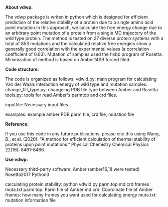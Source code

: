**About vdwp:**

The vdwp package is writen in python which is designed for efficient prediction of the relative stability of a protein due to a single amino acid point mutation.In this approach, we calculate the free energy change due to an arbitrary point mutation of a protein from a single MD trajectory of the wild type protein. The method is tested on 27 diverse protein systems with a total of 853 mutations and the calculated relative free energies show a generally good correlation with the experimental values (a correlation coefficient of 0.63).
Mutation of samples used the fixbb program of Rosetta. Minimization of method is based on Amber14SB forced filed.

**Code structure:**

The code is organized as follows:
vdwid.py: main program for calculating Van der Waals interaction energy of wild type and mutation samples.<br>
change_filt_type.py: changeing PDB file type between Amber and Rosetta.<br>
tools.py: tools for read Amber's parmtop and crd files.<br>

inputfile: Necessary input files

examples: example amber PDB parm file, crd file, mutation file

**Reference:**

If you use this code in any future publications, please cite this using Wang, B., et al. (2020). "A method for efficient calculation of thermal stability of proteins upon point mutations." Physical Chemistry Chemical Physics 22(16): 8461-8466.

**Use vdwp:**

Necessary third-party software:
Amber (amber16,18 were tested)
Rosetta2017
Python3

calculating protein stability:
python vdwid.py parm.top md.crd frames muta.txt
parm.top: Parm file of Amber
md.crd: Coordinate file of Amber
frames: how many frames you want used for calculating energy
muta.txt: mutation information file
